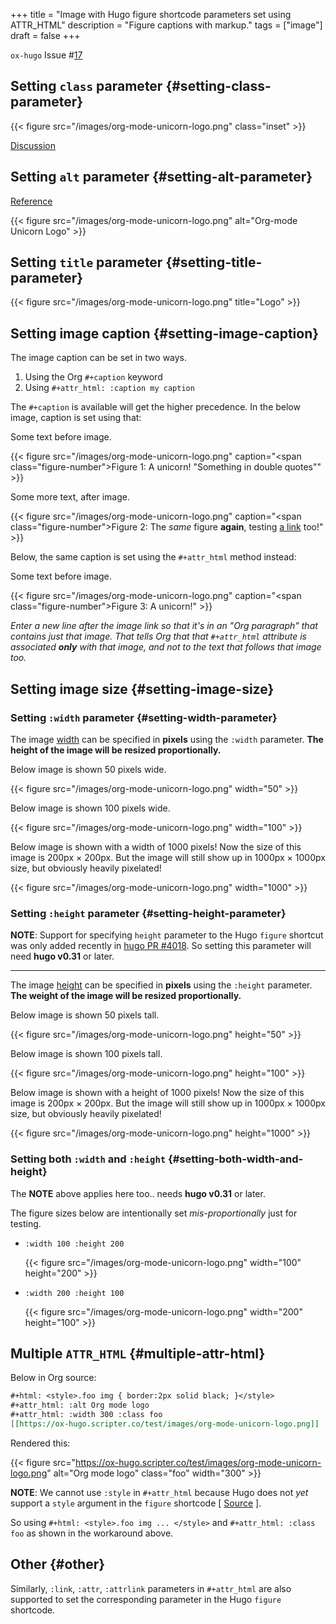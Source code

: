 +++
title = "Image with Hugo figure shortcode parameters set using ATTR_HTML"
description = "Figure captions with markup."
tags = ["image"]
draft = false
+++

`ox-hugo` Issue #[17](https://github.com/kaushalmodi/ox-hugo/issues/17)


## Setting `class` parameter {#setting-class-parameter}

{{< figure src="/images/org-mode-unicorn-logo.png" class="inset" >}}

[Discussion](https://github.com/kaushalmodi/ox-hugo/issues/17#issuecomment-313627728)


## Setting `alt` parameter {#setting-alt-parameter}

[Reference](https://www.reddit.com/r/emacs/comments/71wy6n/orgmode%5Fas%5Fa%5Fmarkup%5Flanguage%5Fdoes%5Fmake%5Fsense%5Feven/dnhqudn/)

{{< figure src="/images/org-mode-unicorn-logo.png" alt="Org-mode Unicorn Logo" >}}


## Setting `title` parameter {#setting-title-parameter}

{{< figure src="/images/org-mode-unicorn-logo.png" title="Logo" >}}


## Setting image caption {#setting-image-caption}

The image caption can be set in two ways.

1.  Using the Org `#+caption` keyword
2.  Using `#+attr_html: :caption my caption`

The `#+caption` is available will get the higher precedence. In the
below image, caption is set using that:

Some text before image.

{{< figure src="/images/org-mode-unicorn-logo.png" caption="<span class=\"figure-number\">Figure 1: </span>A unicorn! \"Something in double quotes\"" >}}

Some more text, after image.

{{< figure src="/images/org-mode-unicorn-logo.png" caption="<span class=\"figure-number\">Figure 2: </span>The _same_ figure **again**, testing [a link](https://ox-hugo.scripter.co) too!" >}}

Below, the same caption is set using the `#+attr_html` method instead:

Some text before image.

{{< figure src="/images/org-mode-unicorn-logo.png" caption="<span class=\"figure-number\">Figure 3: </span>A unicorn!" >}}

_Enter a new line after the image link so that it's in an "Org
paragraph" that contains just that image. That tells Org that that
`#+attr_html` attribute is associated **only** with that image, and not
to the text that follows that image too._


## Setting image size {#setting-image-size}


### Setting `:width` parameter {#setting-width-parameter}

The image [width](https://www.w3schools.com/tags/att%5Fimg%5Fwidth.asp) can be specified in **pixels** using the `:width`
parameter. **The height of the image will be resized proportionally.**

Below image is shown 50 pixels wide.

{{< figure src="/images/org-mode-unicorn-logo.png" width="50" >}}

Below image is shown 100 pixels wide.

{{< figure src="/images/org-mode-unicorn-logo.png" width="100" >}}

Below image is shown with a width of 1000 pixels! Now the size of this
image is 200px × 200px. But the image will still show up in 1000px ×
1000px size, but obviously heavily pixelated!

{{< figure src="/images/org-mode-unicorn-logo.png" width="1000" >}}


### Setting `:height` parameter {#setting-height-parameter}

**NOTE**: Support for specifying `height` parameter to the Hugo `figure`
 shortcut was only added recently in [hugo PR #4018](https://github.com/gohugoio/hugo/pull/4018). So setting this
 parameter will need **hugo v0.31** or later.

---

The image [height](https://www.w3schools.com/tags/att%5Fimg%5Fheight.asp) can be specified in **pixels** using the `:height`
parameter. **The weight of the image will be resized proportionally.**

Below image is shown 50 pixels tall.

{{< figure src="/images/org-mode-unicorn-logo.png" height="50" >}}

Below image is shown 100 pixels tall.

{{< figure src="/images/org-mode-unicorn-logo.png" height="100" >}}

Below image is shown with a height of 1000 pixels! Now the size of
this image is 200px × 200px. But the image will still show up in
1000px × 1000px size, but obviously heavily pixelated!

{{< figure src="/images/org-mode-unicorn-logo.png" height="1000" >}}


### Setting both `:width` and `:height` {#setting-both-width-and-height}

The **NOTE** above applies here too.. needs **hugo v0.31** or later.

The figure sizes below are intentionally set _mis-proportionally_ just
for testing.

-   `:width 100 :height 200`

    {{< figure src="/images/org-mode-unicorn-logo.png" width="100" height="200" >}}
-   `:width 200 :height 100`

    {{< figure src="/images/org-mode-unicorn-logo.png" width="200" height="100" >}}


## Multiple `ATTR_HTML` {#multiple-attr-html}

Below in Org source:

```org
#+html: <style>.foo img { border:2px solid black; }</style>
#+attr_html: :alt Org mode logo
#+attr_html: :width 300 :class foo
[[https://ox-hugo.scripter.co/test/images/org-mode-unicorn-logo.png]]
```

Rendered this:

<style>.foo img { border:2px solid black; }</style>

{{< figure src="https://ox-hugo.scripter.co/test/images/org-mode-unicorn-logo.png" alt="Org mode logo" class="foo" width="300" >}}

**NOTE**: We cannot use `:style` in `#+attr_html` because Hugo does not
 _yet_ support a `style` argument in the `figure` shortcode [ [Source](https://github.com/gohugoio/hugo/blob/488631fe0abc3667355345c7eb98ba7a2204deb5/tpl/tplimpl/template%5Fembedded.go#L22-L37)
 ].

So using `#+html: <style>.foo img ... </style>` and `#+attr_html: :class
 foo` as shown in the workaround above.


## Other {#other}

Similarly, `:link`, `:attr`, `:attrlink` parameters in `#+attr_html`
are also supported to set the corresponding parameter in the Hugo
`figure` shortcode.
